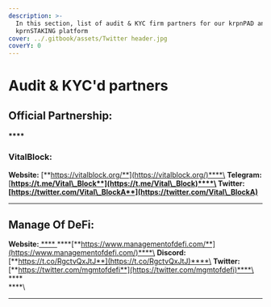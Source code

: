 ```yaml
---
description: >-
  In this section, list of audit & KYC firm partners for our krpnPAD and
  kprnSTAKING platform
cover: ../.gitbook/assets/Twitter header.jpg
coverY: 0
---
```


# Audit & KYC'd partners

## **Official Partnership:**

#### ****

### **VitalBlock:**&#x20;

**Website:** [**https://vitalblock.org/**](https://vitalblock.org/)****\
**Telegram:**[**https://t.me/Vital\_Block**](https://t.me/Vital\_Block)****\
**Twitter:** [**https://twitter.com/Vital\_BlockA**](https://twitter.com/Vital\_BlockA)****

****

## **Manage Of DeFi:**

**Website:**[ **** ](https://t.co/6cpKuX9n7R)****[**https://www.managementofdefi.com/**](https://www.managementofdefi.com/)****\
**Discord:**  [**https://t.co/RgctvQxJtJ**](https://t.co/RgctvQxJtJ)****\
**Twitter:** [**https://twitter.com/mgmtofdefi**](https://twitter.com/mgmtofdefi)****\
****\
****\
****
